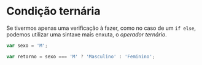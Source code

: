 # Condição ternária

Se tivermos apenas uma verificação à fazer, como no caso de um `if else`, podemos utilizar uma sintaxe mais enxuta, o _operador ternário_.

```javascript
var sexo = 'M';

var retorno = sexo === 'M' ? 'Masculino' : 'Feminino';
```
